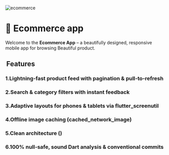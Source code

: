 ![ecommerce](https://github.com/user-attachments/assets/b950b2a1-6a01-4413-83ef-7b22a26092a4)

# 🍲 Ecommerce app

Welcome to the **Ecommerce App** – 
a beautifully designed, responsive mobile app for browsing Beautiful product.


##  Features
### 1.Lightning‑fast product feed with pagination & pull‑to‑refresh

### 2.Search & category filters with instant feedback

### 3.Adaptive layouts for phones & tablets via flutter_screenutil

### 4.Offline image caching (cached_network_image)

### 5.Clean architecture ()

### 6.100% null‑safe, sound Dart analysis & conventional commits
